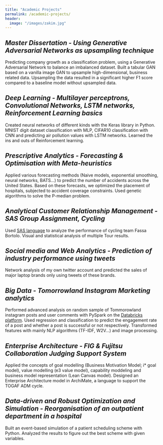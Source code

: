 ```yaml
---
title: "Academic Projects"
permalink: /academic-projects/
header:
  image: "/images/zakim.jpg"
---
```



## *Master Dissertation - Using Generative Adversarial Networks as upsampling technique*

Predicting company growth as a classification problem, using a Generative Adversarial Network to balance an imbalanced dataset. Built a tabular GAN based on a vanilla image GAN to upsample high-dimensional, business related data. Upsampling the data resulted in a significant higher F1 score compared to a baseline model without upsampled data.


## *Deep Learning - Multilayer perceptrons, Convolutional Networks, LSTM networks, Reinforcement Learning basics*

Created neural networks of different kinds with the Keras library in Python. MNIST digit dataset classification with MLP, CIFAR10 classification with CNN and predicting air pollution values with LSTM networks. 
Learned the ins and outs of Reinforcement learning. 

## *Prescriptive Analytics - Forecasting & Optimisation with Meta-heuristics*

Applied various forecasting methods (Naive models, exponential smoothing, neural networks, BATS...) to predict the number of accidents across the United States. Based on these forecasts, we optimized the placement of hospitals, subjected to accident coverage constraints. Used genetic algorithms to solve the P-median problem.


## *Analytical Customer Relationship Management - SAS Group Assignment, Cycling*

Used [SAS language](https://www.sas.com/en_be/home.html) to analyze the performance of cycling team Fassa Bortolo. Visual and statistical analysis of multiple Tour results.


## *Social media and Web Analytics - Prediction of industry performance using tweets*

Network analysis of my own twitter account and predicted the sales of major laptop brands only using tweets of these brands. 


## *Big Data - Tomorrowland Instagram Marketing analytics*

Performed advanced analysis on random sample of Tommorowland instagram posts and user comments with PySpark on the [Databricks platform](https://databricks.com/). Used regression and classification to predict the engagement rate of a post and whether a post is successful or not respectively. Transformed features with mainly NLP algorithms (TF-IDF, W2V...) and image processing.


## *Enterprise Architecture - FIG & Fujitsu Collaboration Judging Support System*

Applied the concepts of goal modelling (Business Motivation Model; i* goal model), value modelling (e3 value model), capability moddeling and business model representation (Lean Canvas model). Designed an Enterprise Architecture model in ArchiMate, a language to support the TOGAF ADM cycle.  


## *Data-driven and Robust Optimization and Simulation - Reorganisation	of	an	outpatient	department	in	a	hospital*

Built an event-based simulation of a patient scheduling scheme with Python. Analyzed the results to figure out the best scheme with given variables. 

